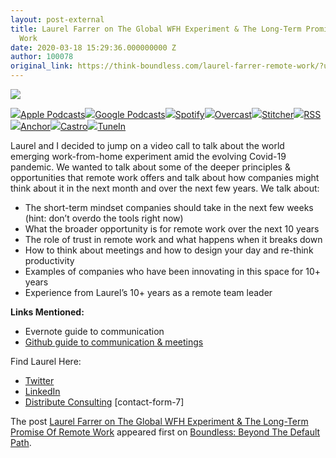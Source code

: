 ```yaml
---
layout: post-external
title: Laurel Farrer on The Global WFH Experiment & The Long-Term Promise Of Remote
  Work
date: 2020-03-18 15:29:36.000000000 Z
author: 100078
original_link: https://think-boundless.com/laurel-farrer-remote-work/?utm_source=rss&utm_medium=rss&utm_campaign=laurel-farrer-remote-work
---
```

![](https://i2.wp.com/think-boundless.com/wp-content/uploads/2020/03/Laurel-Farrer-Remote-Work-1.png?w=1170&ssl=1)

[![](https://i1.wp.com/think-boundless.com/wp-content/plugins/podcast-subscribe-buttons/assets/img/icons/Apple-Podcasts.png?w=1170&ssl=1)Apple Podcasts](https://itunes.apple.com/us/podcast/boundless-the-human-side-of-work/id1328600107?mt=2&uo=4)[![](https://i0.wp.com/think-boundless.com/wp-content/plugins/podcast-subscribe-buttons/assets/img/icons/Google-Podcasts.png?w=1170&ssl=1)Google Podcasts](https://www.google.com/podcasts?feed=aHR0cHM6Ly9hbmNob3IuZm0vcy85MGQ0NDUwL3BvZGNhc3QvcnNz)[![](https://i0.wp.com/think-boundless.com/wp-content/plugins/podcast-subscribe-buttons/assets/img/icons/Spotify.png?w=1170&ssl=1)Spotify](https://open.spotify.com/show/6Jq01IaSy1pLaALq8anZeL?si=xZzvCkLZS3a6drHIaIP0Rg)[![](https://i1.wp.com/think-boundless.com/wp-content/plugins/podcast-subscribe-buttons/assets/img/icons/Overcast.png?w=1170&ssl=1)Overcast](https://overcast.fm/itunes1328600107/boundless-the-human-side-of-work)[![](https://i1.wp.com/think-boundless.com/wp-content/plugins/podcast-subscribe-buttons/assets/img/icons/Stitcher.png?w=1170&ssl=1)Stitcher](https://www.stitcher.com/podcast/paul-millerd/boundless-making-sense-of-the-future-of-work)[![](https://i1.wp.com/think-boundless.com/wp-content/plugins/podcast-subscribe-buttons/assets/img/icons/RSS.png?w=1170&ssl=1)RSS](https://anchor.fm/s/90d4450/podcast/rss)[![](https://i2.wp.com/think-boundless.com/wp-content/plugins/podcast-subscribe-buttons/assets/img/icons/Anchor.png?w=1170&ssl=1)Anchor](https://anchor.fm/boundless-reimagine-future-work)[![](https://i1.wp.com/think-boundless.com/wp-content/plugins/podcast-subscribe-buttons/assets/img/icons/Castro.png?w=1170&ssl=1)Castro](https://castro.fm/podcast/a2334490-8c50-4d34-a33a-f591b278848c)[![](https://i0.wp.com/think-boundless.com/wp-content/plugins/podcast-subscribe-buttons/assets/img/icons/TuneIn.png?w=1170&ssl=1)TuneIn](https://tunein.com/podcasts/Business--Economics-Podcasts/Boundless-The-Human-Side-Of-Work-p1156679/)

Laurel and I decided to jump on a video call to talk about the world emerging work-from-home experiment amid the evolving Covid-19 pandemic. We wanted to talk about some of the deeper principles & opportunities that remote work offers and talk about how companies might think about it in the next month and over the next few years. We talk about:

- The short-term mindset companies should take in the next few weeks (hint: don’t overdo the tools right now)
- What the broader opportunity is for remote work over the next 10 years
- The role of trust in remote work and what happens when it breaks down
- How to think about meetings and how to design your day and re-think productivity
- Examples of companies who have been innovating in this space for 10+ years
- Experience from Laurel’s 10+ years as a remote team leader

**Links Mentioned:**

- Evernote guide to communication
- [Github guide to communication & meetings](https://about.gitlab.com/handbook/communication/)

Find Laurel Here:

- [Twitter](https://twitter.com/laurel_farrer?lang=en)
- [LinkedIn](https://www.linkedin.com/in/laurel-farrer)
- [Distribute Consulting](https://www.distributeconsulting.com/)
[contact-form-7]

The post [Laurel Farrer on The Global WFH Experiment & The Long-Term Promise Of Remote Work](https://think-boundless.com/laurel-farrer-remote-work/) appeared first on [Boundless: Beyond The Default Path](https://think-boundless.com).
